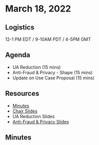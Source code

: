 # March 18, 2022

## Logistics

12-1 PM EDT / 9-10AM PDT / 4-5PM GMT

## Agenda

* UA Reduction (15 mins)
* Anti-Fraud & Privacy - Shape (15 mins)
* Update on Use Case Proposal (15 mins)

## Resources

* [Minutes](https://docs.google.com/document/d/19uIU8zv4dfl8RhFC_9dfTvDb4hH7mht4Bx1wxs1WJKY/edit)
* [Chair Slides](https://docs.google.com/presentation/d/1iHsCtt3gp2OeTfDkqBfy4Ou6viwVSC3EBi1maAtTQSs/view)
* UA Reduction Slides
* [Anti-Fraud & Privacy Slides](https://docs.google.com/presentation/d/1Yfmx6u7pa4b8X_iQHE2WNuqEZySLZKKSsrI2rzUp6Go/view)

## Minutes